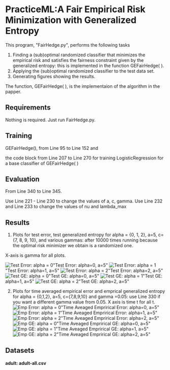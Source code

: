 # PracticeML:A Fair Empirical Risk Minimization with Generalized Entropy

This program, "FairHedge.py",  performs the following tasks
1. Finding a (sub)optimal  randomized classifier that minimizes 
the empirical risk and satisfies the fairness constraint given by the generalized entropy: 
this is implemented in the function GEFairHedge( ).
2. Applying the (sub)optimal randomized classifier to the test data set.
3. Generating figures showing the results.

The function, GEFairHedge( ), is the implementaion of the algorithm in the papper. 

## Requirements 

Nothing is required. 
Just run FairHedge.py.


## Training

GEFairHedge(), from Line 95 to Line 152 and 

the code block  from  Line 207 to Line 270 for training LogisticRegression 
for a base classifier of GEFairHedge( )



## Evaluation

From Line 340 to Line 345. 

Use Line 221 - Line 230 to change the values of a, c, gamma.
Use Line 232 and Line 233 to change the values of nu and lambda_max


## Results

1. Plots for test error, test generalized entropy for  alpha = {0, 1, 2}, a=5, c= {7, 8, 9, 10}, 
and various gammas: after 10000 times running because 
the optimal risk minimizer we obtain is a randomized one. 

X-axis is gamma for all plots.

![Test Error: alpha = 0](error0.png)"Test Error: alpha=0, a=5"
![Test Error: alpha = 1](error1.png)"Test Error: alpha=1, a=5"
![Test Error: alpha = 2](error2.png)"Test Error: alpha=2, a=5"
![Test GE: alpha = 0](ge0.png)"Test GE: alpha=0, a=5"
![Test GE: alpha = 1](ge1.png)"Test GE: alpha=1, a=5"
![Test GE: alpha = 2](ge2.png)"Test GE: alpha=2, a=5"

2. Plots for time averaged empirical error and emprical generalized entropy 
for alpha = {0,1,2}, a=5, c={7,8,9,10} and gamma =0.05: use Line 330 
if you want a different gamma value from 0.05. 
X axis is time t for all t.
![Emp Error: alpha = 0](emp_error0.png)"Time Aveaged Emprirical Error: alpha=0, a=5"
![Emp Error: alpha = 1](emp_error1.png)"Time Aveaged Emprirical Error: alpha=1, a=5"
![Emp Error: alpha = 2](emp_error2.png)"Time Aveaged Emprirical Error: alpha=2, a=5"
![Emp GE: alpha = 0](emp_ge0.png)"Time Aveaged Emprirical GE: alpha=0, a=5"
![Emp GE: alpha = 1](emp_ge1.png)"Time Aveaged Emprirical GE: alpha=1, a=5"
![Emp GE: alpha = 2](emp_ge2.png)"Time Aveaged Emprirical GE: alpha=2, a=5"

## Datasets
#### adult: adult-all.csv 
